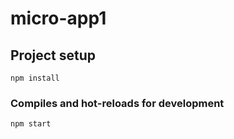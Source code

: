 # micro-app1

## Project setup
```
npm install
```

### Compiles and hot-reloads for development
```
npm start
```
